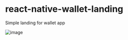 # react-native-wallet-landing
Simple landing for wallet app

![image](http://i.piccy.info/i9/cf74bcfa96d5f00c0e8ee89dd03303df/1542533729/114442/1281257/Screenshot_20181118_102300.jpg)
